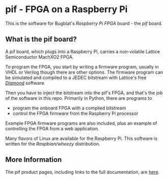 pif - FPGA on a Raspberry Pi
============================

This is the software for Bugblat's *Raspberry Pi FPGA* board - the *pif* board.

What is the pif board?
----------------------

A pif board, which plugs into a Raspberry Pi, carries a non-volatile Lattice Semiconductor MachXO2 FPGA. 

To program the FPGA, you start by writing a firmware program, usually in VHDL or Verilog though there are other options. The firmware program can be  simulated and compiled to a JEDEC bitstream with Lattice's free 
*[Diamond](http://www.latticesemi.com/en/Products/DesignSoftwareAndIP/FPGAandLDS/LatticeDiamond.aspx)* 
software.  

Then you have to inject the bitstream into the pif's FPGA, and that's the job of the software in this repo. Primarily in Python, there are programs to

- program the onboard FPGA with a compiled bitstream
- control the FPGA firmware from the Raspberry Pi processor

Example FPGA firmware programs are also included, 
plus an example of controlling the FPGA from a web application. 

Many flavors of Linux are available for the Raspberry Pi. 
This software is written for the *Raspbian/wheezy* distribution.

More Information
----------------

The pif product pages, including links to the full documentation, are
[here](http://bugblat.com/products/pif).
